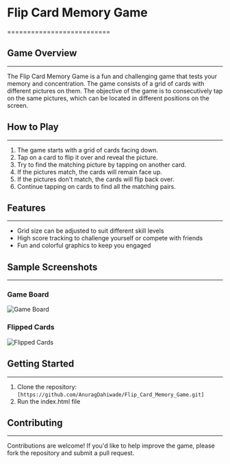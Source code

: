 # Flip Card Memory Game
==========================

## Game Overview
---------------

The Flip Card Memory Game is a fun and challenging game that tests your memory and concentration. The game consists of a grid of cards with different pictures on them. The objective of the game is to consecutively tap on the same pictures, which can be located in different positions on the screen.

## How to Play
--------------

1. The game starts with a grid of cards facing down.
2. Tap on a card to flip it over and reveal the picture.
3. Try to find the matching picture by tapping on another card.
4. If the pictures match, the cards will remain face up.
5. If the pictures don't match, the cards will flip back over.
6. Continue tapping on cards to find all the matching pairs.

## Features
------------

* Grid size can be adjusted to suit different skill levels
* High score tracking to challenge yourself or compete with friends
* Fun and colorful graphics to keep you engaged

## Sample Screenshots
---------------------

### Game Board
![Game Board](https://drive.google.com/file/d/1jBL4s5b49dkdo5nUSPWO9BuKq2msZzGJ/view?usp=sharing)

### Flipped Cards
![Flipped Cards](https://drive.google.com/file/d/1beHCrHb-c83gxMybrn1qx06SuxxmhJGH/view?usp=sharing)



## Getting Started
-------------------

1. Clone the repository: `[https://github.com/AnuragDahiwade/Flip_Card_Memory_Game.git]`
2. Run the index.html file

## Contributing
--------------

Contributions are welcome! If you'd like to help improve the game, please fork the repository and submit a pull request.
